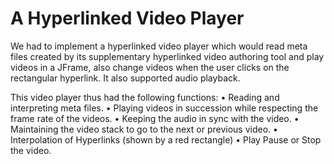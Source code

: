 A Hyperlinked Video Player
=================
We had to implement a hyperlinked video player which would read meta files created by its supplementary hyperlinked 
video authoring tool and play videos in a JFrame, also change videos when the user clicks on the rectangular hyperlink.
It also supported audio playback.

This video player thus had the following functions:
•  Reading and interpreting meta files.
•	Playing videos in succession while respecting the frame rate of the videos.
•	Keeping the audio in sync with the video.
•	Maintaining the video stack to go to the next or previous video.
•	Interpolation of Hyperlinks (shown by a red rectangle)
•	Play Pause or Stop the video.

